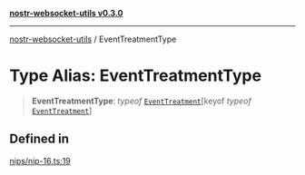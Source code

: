 [**nostr-websocket-utils v0.3.0**](../README.md)

***

[nostr-websocket-utils](../globals.md) / EventTreatmentType

# Type Alias: EventTreatmentType

> **EventTreatmentType**: *typeof* [`EventTreatment`](../variables/EventTreatment.md)\[keyof *typeof* [`EventTreatment`](../variables/EventTreatment.md)\]

## Defined in

[nips/nip-16.ts:19](https://github.com/HumanjavaEnterprises/nostr-websocket-utils/blob/main/src/nips/nip-16.ts#L19)
